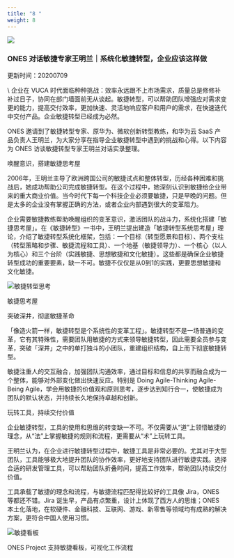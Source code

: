 ```yaml
---
title: "8 "
weight: 8
---
```

![](https://cdn2.ones-ai.cn/images/blog/blog-header-1-1287f642d2.png)

### ONES 对话敏捷专家王明兰｜系统化敏捷转型，企业应该这样做

更新时间：20200709

\    企业在 VUCA 时代面临种种挑战：效率永远跟不上市场需求，质量总是修修补补过日子，协同在部门墙面前无从谈起。敏捷转型，可以帮助团队增强应对需求变更的能力，提高交付效率，更加快速、灵活地响应客户和用户的需求，在快速迭代中交付产品。企业敏捷转型已经成为必然。

ONES 邀请到了敏捷转型专家、原华为、微软创新转型教练，和华为云 SaaS 产品负责人王明兰，为大家分享在指导企业敏捷转型中遇到的挑战和心得。以下内容为 ONES 访谈敏捷转型专家王明兰对话实录整理。

唤醒意识，搭建敏捷思考屋

2006年，王明兰主导了欧洲跨国公司的敏捷试点和整体转型，历经各种困难和挑战后，她成功帮助公司完成敏捷转型。在这个过程中，她深刻认识到敏捷给企业带来的重大商业价值。当今时代下每一个科技企业必须要敏捷，只是早晚的问题。但是太多的企业没有掌握正确的方法，或者企业内部遇到很大的变革阻力。

企业需要敏捷教练帮助唤醒组织的变革意识，激活团队的战斗力，系统化搭建「敏捷思考屋」。在《敏捷转型》一书中，王明兰提出建造「敏捷转型系统思考屋」理论，介绍了敏捷转型系统化框架，包括：一个目标（转型愿景和目标）、两个支柱（转型策略和步骤、敏捷流程和工具）、一个地基（敏捷领导力）、一个核心（以人为核心）和三个台阶（实践敏捷、思想敏捷和文化敏捷）。这些都是确保企业敏捷转型成功的重要要素，缺一不可。敏捷不仅仅是从0到1的实践，更要思想敏捷和文化敏捷。

![敏捷转型思考](https://cdn2.ones-ai.cn/images/blog/articles/scrum-house-cc5da1b8a7.png)

敏捷思考屋

突破深井，彻底敏捷革命

「像造火箭一样，敏捷转型是个系统性的变革工程」。敏捷转型不是一场普通的变革，它有其特殊性，需要团队用敏捷的方式来领导敏捷转型，因此需要全员参与变革，突破「深井」之中的单打独斗的小团队，重建组织结构，自上而下彻底敏捷转型。

敏捷注重人的交互融合，加强团队沟通效率，通过目标和信息的共享而融合成为一个整体，能够对外部变化做出快速反应。特别是 Doing Agile-Thinking Agile-Being Agile，学会用敏捷的价值观和原则思考，逐步达到知行合一，使敏捷成为团队的默认状态，并持续长久地保持卓越和创新。

玩转工具，持续交付价值

企业敏捷转型，工具的使用和思维的转变缺一不可。不仅需要从“道”上领悟敏捷的理念，从“法”上掌握敏捷的规则和流程，更需要从“术”上玩转工具。

王明兰认为，在企业进行敏捷转型过程中，敏捷工具是非常必要的。尤其对于大型团队，工具能够极大地提升团队的协作效率，更好地支持团队进行敏捷实践。选择合适的研发管理工具，可以帮助团队折叠时间，提高工作效率，帮助团队持续交付价值。

工具承载了敏捷的理念和流程，与敏捷流程匹配得比较好的工具像 Jira，ONES 等都还不错。Jira 诞生早，产品有点繁重，设计上体现了西方人的思维；ONES 本土化落地，在软硬件、金融科技、互联网、游戏、新零售等领域均有成熟的解决方案，更符合中国人使用习惯。

![敏捷看板](https://cdn2.ones-ai.cn/images/blog/articles/kanban-73ee1d4134.png)

ONES Project 支持敏捷看板，可视化工作流程